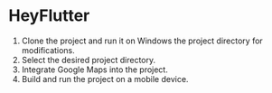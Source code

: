 # HeyFlutter  

1. Clone the project and run it on Windows the project directory for modifications.  
2. Select the desired project directory.  
3. Integrate Google Maps into the project.  
4. Build and run the project on a mobile device.  
